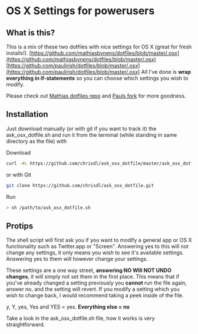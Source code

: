 # OS X Settings for powerusers

## What is this?

This is a mix of these two dotfiles with nice settings for OS X (great for fresh installs!).
[https://github.com/mathiasbynens/dotfiles/blob/master/.osx](https://github.com/mathiasbynens/dotfiles/blob/master/.osx)
[https://github.com/paulirish/dotfiles/blob/master/.osx](https://github.com/paulirish/dotfiles/blob/master/.osx)
All I've done is **wrap everything in if-statements** so you can choose which settings you wish to modify.

Please check out [Mathias dotfiles repo](https://github.com/mathiasbynens/dotfiles) and [Pauls fork](https://github.com/paulirish/dotfiles) for more goodness.

## Installation

Just download manually (or with git if you want to track it) the ask_osx_dotfile.sh and run it from the terminal (while standing in same directory as the file) with

Download
```bash
curl -#L https://github.com/chrisdl/ask_osx_dotfile/master/ask_osx_dotfile.sh
```

or with Git
```bash
git clone https://github.com/chrisdl/ask_osx_dotfile.git
```

Run
```bash
> sh /path/to/ask_osx_dotfile.sh
```

## Protips

The shell script will first ask you if you want to modify a general app or OS X functionality such as Twitter.app or "Screen". Answering yes to this will not change any settings, it only means you wish to see it's available settings. Answering yes to them will however change your settings.

These settings are a one way street, **answering NO WIll NOT UNDO changes**, it will simply not set them in the first place. This means that if you've already changed a setting previously you **cannot** run the file again, answer no, and the setting will revert.
If you modify a setting which you wish to change back, I would recommend taking a peek inside of the file.

y, Y, yes, Yes and YES = yes. **Everything else = no**

Take a look in the ask_osx_dotfile.sh file, how it works is very straightforward.
